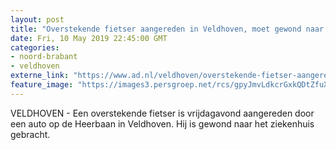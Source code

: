 ```yaml
---
layout: post
title: "Overstekende fietser aangereden in Veldhoven, moet gewond naar het ziekenhuis"
date: Fri, 10 May 2019 22:45:00 GMT
categories: 
- noord-brabant 
- veldhoven 
externe_link: "https://www.ad.nl/veldhoven/overstekende-fietser-aangereden-in-veldhoven-moet-gewond-naar-het-ziekenhuis~a2a899ab/"
feature_image: "https://images3.persgroep.net/rcs/gpyJmvLdkcrGxkQDtZfuXUvwLAw/diocontent/147903420/_fitwidth/400/?appId=21791a8992982cd8da851550a453bd7f&quality=0.7"
---
```


VELDHOVEN - Een overstekende fietser is vrijdagavond aangereden door een auto op de Heerbaan in Veldhoven. Hij is gewond naar het ziekenhuis gebracht.
